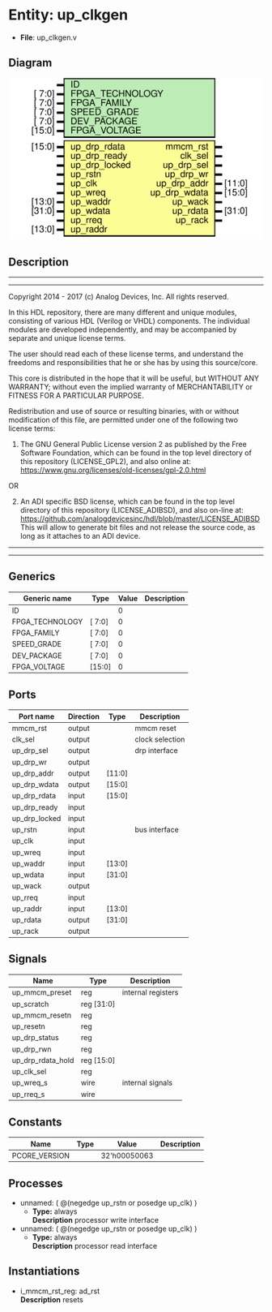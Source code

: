 # Entity: up_clkgen

- **File**: up_clkgen.v
## Diagram

![Diagram](up_clkgen.svg "Diagram")
## Description

 ***************************************************************************
 ***************************************************************************
 Copyright 2014 - 2017 (c) Analog Devices, Inc. All rights reserved.

 In this HDL repository, there are many different and unique modules, consisting
 of various HDL (Verilog or VHDL) components. The individual modules are
 developed independently, and may be accompanied by separate and unique license
 terms.

 The user should read each of these license terms, and understand the
 freedoms and responsibilities that he or she has by using this source/core.

 This core is distributed in the hope that it will be useful, but WITHOUT ANY
 WARRANTY; without even the implied warranty of MERCHANTABILITY or FITNESS FOR
 A PARTICULAR PURPOSE.

 Redistribution and use of source or resulting binaries, with or without modification
 of this file, are permitted under one of the following two license terms:

   1. The GNU General Public License version 2 as published by the
      Free Software Foundation, which can be found in the top level directory
      of this repository (LICENSE_GPL2), and also online at:
      <https://www.gnu.org/licenses/old-licenses/gpl-2.0.html>

 OR

   2. An ADI specific BSD license, which can be found in the top level directory
      of this repository (LICENSE_ADIBSD), and also on-line at:
      https://github.com/analogdevicesinc/hdl/blob/master/LICENSE_ADIBSD
      This will allow to generate bit files and not release the source code,
      as long as it attaches to an ADI device.

 ***************************************************************************
 ***************************************************************************

## Generics

| Generic name    | Type   | Value | Description |
| --------------- | ------ | ----- | ----------- |
| ID              |        | 0     |             |
| FPGA_TECHNOLOGY | [ 7:0] | 0     |             |
| FPGA_FAMILY     | [ 7:0] | 0     |             |
| SPEED_GRADE     | [ 7:0] | 0     |             |
| DEV_PACKAGE     | [ 7:0] | 0     |             |
| FPGA_VOLTAGE    | [15:0] | 0     |             |
## Ports

| Port name     | Direction | Type   | Description      |
| ------------- | --------- | ------ | ---------------- |
| mmcm_rst      | output    |        |  mmcm reset      |
| clk_sel       | output    |        |  clock selection |
| up_drp_sel    | output    |        |  drp interface   |
| up_drp_wr     | output    |        |                  |
| up_drp_addr   | output    | [11:0] |                  |
| up_drp_wdata  | output    | [15:0] |                  |
| up_drp_rdata  | input     | [15:0] |                  |
| up_drp_ready  | input     |        |                  |
| up_drp_locked | input     |        |                  |
| up_rstn       | input     |        |  bus interface   |
| up_clk        | input     |        |                  |
| up_wreq       | input     |        |                  |
| up_waddr      | input     | [13:0] |                  |
| up_wdata      | input     | [31:0] |                  |
| up_wack       | output    |        |                  |
| up_rreq       | input     |        |                  |
| up_raddr      | input     | [13:0] |                  |
| up_rdata      | output    | [31:0] |                  |
| up_rack       | output    |        |                  |
## Signals

| Name              | Type           | Description          |
| ----------------- | -------------- | -------------------- |
| up_mmcm_preset    | reg            |  internal registers  |
| up_scratch        | reg     [31:0] |                      |
| up_mmcm_resetn    | reg            |                      |
| up_resetn         | reg            |                      |
| up_drp_status     | reg            |                      |
| up_drp_rwn        | reg            |                      |
| up_drp_rdata_hold | reg     [15:0] |                      |
| up_clk_sel        | reg            |                      |
| up_wreq_s         | wire           |  internal signals    |
| up_rreq_s         | wire           |                      |
## Constants

| Name          | Type | Value        | Description |
| ------------- | ---- | ------------ | ----------- |
| PCORE_VERSION |      | 32'h00050063 |             |
## Processes
- unnamed: ( @(negedge up_rstn or posedge up_clk) )
  - **Type:** always
</br>**Description**
 processor write interface 
- unnamed: ( @(negedge up_rstn or posedge up_clk) )
  - **Type:** always
</br>**Description**
 processor read interface 
## Instantiations

- i_mmcm_rst_reg: ad_rst
</br>**Description**
 resets

